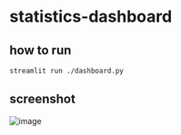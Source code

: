 # statistics-dashboard

## how to run
``` bash
streamlit run ./dashboard.py
```

## screenshot
![image](https://github.com/user-attachments/assets/2d39879b-94bb-4dc1-9a71-7041c9052973)
